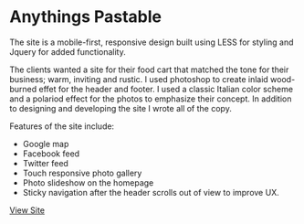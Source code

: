 # Anythings Pastable

The site is a mobile-first, responsive design built using LESS for styling and Jquery for added functionality. 

The clients wanted a site for their food cart that matched the tone for their business; warm, inviting and rustic. I used photoshop to create inlaid wood-burned effet for the header and footer. I used a classic Italian color scheme and a polariod effect for the photos to emphasize their concept. In addition to designing and developing the site I wrote all of the copy.

Features of the site include:
- Google map
- Facebook feed
- Twitter feed
- Touch responsive photo gallery
- Photo slideshow on the homepage
- Sticky navigation after the header scrolls out of view to improve UX.

[View Site](http://joshboyan.github.io/anythings_pastable/)
